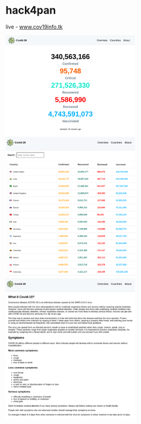  <h1> hack4pan </h1> 
  
  live - <a href='www.cov19info.tk/'>www.cov19info.tk </a>
  
  <img src="./public/1stimg.png" width="350" title="hover text">
 <img src="./public/2ndimg.png" width="350" alt="accessibility text">
 <img src="./public/3rdimg.png" width="350" alt="accessibility text">
